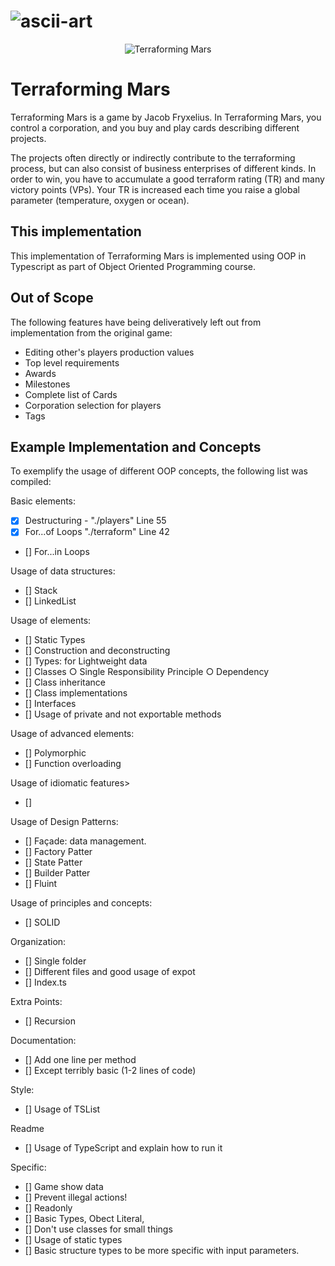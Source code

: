 # ![ascii-art](https://cdn1.epicgames.com/spt-assets/5199b206e46947ebad5e5c282e95776f/terraforming-mars-offer-1j70f.jpg?h=270&resize=1&w=480)

<p align="center">
  <img src="https://cdn1.epicgames.com/spt-assets/5199b206e46947ebad5e5c282e95776f/terraforming-mars-offer-1j70f.jpg?h=270&resize=1&w=480" alt="Terraforming Mars"/>
</p>

# Terraforming Mars

Terraforming Mars is a game by Jacob Fryxelius. In Terraforming Mars, you control a corporation, and you buy and play cards describing different projects.

The projects often directly or indirectly contribute to the terraforming process, but can also consist of business enterprises of different kinds. In order to win, you have to accumulate a good terraform rating (TR) and many victory
points (VPs). Your TR is increased each time you raise a global parameter (temperature, oxygen or ocean).

## This implementation

This implementation of Terraforming Mars is implemented using OOP in Typescript as part of Object Oriented Programming course.

## Out of Scope

The following features have being deliveratively left out from implementation from the original game:

- Editing other's players production values
- Top level requirements
- Awards
- Milestones
- Complete list of Cards
- Corporation selection for players
- Tags

## Example Implementation and Concepts

To exemplify the usage of different OOP concepts, the following list was compiled:

Basic elements:

- [x] Destructuring - "./players" Line 55
- [x] For...of Loops "./terraform" Line 42
- [] For...in Loops

Usage of data structures:

- [] Stack
- [] LinkedList

Usage of elements:

- [] Static Types
- [] Construction and deconstructing
- [] Types: for Lightweight data
- [] Classes
  ○ Single Responsibility Principle
  ○ Dependency
- [] Class inheritance
- [] Class implementations
- [] Interfaces
- [] Usage of private and not exportable methods

Usage of advanced elements:

- [] Polymorphic
- [] Function overloading

Usage of idiomatic features>

- []

Usage of Design Patterns:

- [] Façade: data management.
- [] Factory Patter
- [] State Patter
- [] Builder Patter
- [] Fluint

Usage of principles and concepts:

- [] SOLID

Organization:

- [] Single folder
- [] Different files and good usage of expot
- [] Index.ts

Extra Points:

- [] Recursion

Documentation:

- [] Add one line per method
- [] Except terribly basic (1-2 lines of code)

Style:

- [] Usage of TSList

Readme

- [] Usage of TypeScript and explain how to run it

Specific:

- [] Game show data
- [] Prevent illegal actions!
- [] Readonly
- [] Basic Types, Obect Literal,
- [] Don't use classes for small things
- [] Usage of static types
- [] Basic structure types to be more specific with input parameters.
